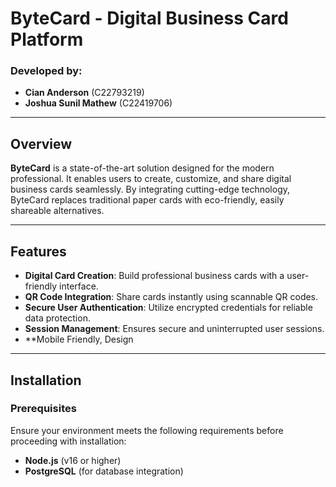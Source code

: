 # ByteCard - Digital Business Card Platform  

### Developed by:  
- **Cian Anderson** (C22793219)  
- **Joshua Sunil Mathew** (C22419706)  

---

## Overview  
**ByteCard** is a state-of-the-art solution designed for the modern professional. It enables users to create, customize, and share digital business cards seamlessly. By integrating cutting-edge technology, ByteCard replaces traditional paper cards with eco-friendly, easily shareable alternatives.

---

## Features  
- **Digital Card Creation**: Build professional business cards with a user-friendly interface.  
- **QR Code Integration**: Share cards instantly using scannable QR codes.  
- **Secure User Authentication**: Utilize encrypted credentials for reliable data protection.  
- **Session Management**: Ensures secure and uninterrupted user sessions.  
- **Mobile Friendly, Design

---

## Installation  

### Prerequisites  
Ensure your environment meets the following requirements before proceeding with installation:  
- **Node.js** (v16 or higher)  
- **PostgreSQL** (for database integration)  
